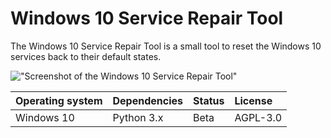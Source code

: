 # Windows 10 Service Repair Tool

The Windows 10 Service Repair Tool is a small tool to reset the Windows 10 services back to their default states.

!["Screenshot of the Windows 10 Service Repair Tool"](https://github.com/ikem-krueger/win10svc/blob/master/Screenshot.png)

| Operating system | Dependencies         | Status | License  |
| :--------------- | :------------------- | :----- | :------- |
| Windows 10       | Python 3.x           | Beta   | AGPL-3.0 |
